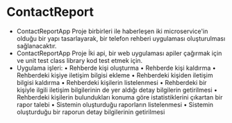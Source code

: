 # ContactReport
- ContactReportApp Proje birbirleri ile haberleşen iki microservice'in olduğu bir yapı tasarlayarak, bir telefon rehberi uygulaması oluşturulması sağlanacaktır.
- ContactReportApp Proje İki api, bir web uygulaması apiler çağırmak için ve unit test class library kod test etmek için.
- Uygulama işleri:
    • Rehberde kişi oluşturma 
    • Rehberde kişi kaldırma 
    • Rehberdeki kişiye iletişim bilgisi ekleme 
    • Rehberdeki kişiden iletişim bilgisi kaldırma 
    • Rehberdeki kişilerin listelenmesi 
    • Rehberdeki bir kişiyle ilgili iletişim bilgilerinin de yer aldığı detay bilgilerin getirilmesi 
    • Rehberdeki kişilerin bulundukları konuma göre istatistiklerini çıkartan bir rapor talebi 
    • Sistemin oluşturduğu raporların listelenmesi 
    • Sistemin oluşturduğu bir raporun detay bilgilerinin getirilmesi 


